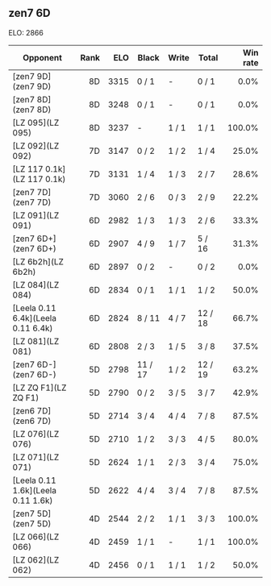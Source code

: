 ## zen7 6D ##

ELO: 2866

Opponent | Rank | ELO | Black | Write | Total | Win rate
---------|-----:|----:|-------|-------|-------|-------:
[zen7 9D](zen7 9D) | 8D | 3315 | 0 / 1 | - | 0 / 1 | 0.0%
[zen7 8D](zen7 8D) | 8D | 3248 | 0 / 1 | - | 0 / 1 | 0.0%
[LZ 095](LZ 095) | 8D | 3237 | - | 1 / 1 | 1 / 1 | 100.0%
[LZ 092](LZ 092) | 7D | 3147 | 0 / 2 | 1 / 2 | 1 / 4 | 25.0%
[LZ 117 0.1k](LZ 117 0.1k) | 7D | 3131 | 1 / 4 | 1 / 3 | 2 / 7 | 28.6%
[zen7 7D](zen7 7D) | 7D | 3060 | 2 / 6 | 0 / 3 | 2 / 9 | 22.2%
[LZ 091](LZ 091) | 6D | 2982 | 1 / 3 | 1 / 3 | 2 / 6 | 33.3%
[zen7 6D+](zen7 6D+) | 6D | 2907 | 4 / 9 | 1 / 7 | 5 / 16 | 31.3%
[LZ 6b2h](LZ 6b2h) | 6D | 2897 | 0 / 2 | - | 0 / 2 | 0.0%
[LZ 084](LZ 084) | 6D | 2834 | 0 / 1 | 1 / 1 | 1 / 2 | 50.0%
[Leela 0.11 6.4k](Leela 0.11 6.4k) | 6D | 2824 | 8 / 11 | 4 / 7 | 12 / 18 | 66.7%
[LZ 081](LZ 081) | 6D | 2808 | 2 / 3 | 1 / 5 | 3 / 8 | 37.5%
[zen7 6D-](zen7 6D-) | 5D | 2798 | 11 / 17 | 1 / 2 | 12 / 19 | 63.2%
[LZ ZQ F1](LZ ZQ F1) | 5D | 2790 | 0 / 2 | 3 / 5 | 3 / 7 | 42.9%
[zen6 7D](zen6 7D) | 5D | 2714 | 3 / 4 | 4 / 4 | 7 / 8 | 87.5%
[LZ 076](LZ 076) | 5D | 2710 | 1 / 2 | 3 / 3 | 4 / 5 | 80.0%
[LZ 071](LZ 071) | 5D | 2624 | 1 / 1 | 2 / 3 | 3 / 4 | 75.0%
[Leela 0.11 1.6k](Leela 0.11 1.6k) | 5D | 2622 | 4 / 4 | 3 / 4 | 7 / 8 | 87.5%
[zen7 5D](zen7 5D) | 4D | 2544 | 2 / 2 | 1 / 1 | 3 / 3 | 100.0%
[LZ 066](LZ 066) | 4D | 2459 | 1 / 1 | - | 1 / 1 | 100.0%
[LZ 062](LZ 062) | 4D | 2456 | 0 / 1 | 1 / 1 | 1 / 2 | 50.0%
